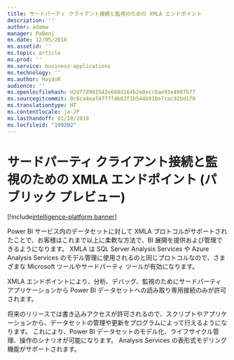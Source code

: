 ```yaml
---
title: サードパーティ クライアント接続と監視のための XMLA エンドポイント
description: ''
author: adamw
manager: PaBenj
ms.date: 12/05/2018
ms.assetid: ''
ms.topic: article
ms.prod: ''
ms.service: business-applications
ms.technology: ''
ms.author: HaydnR
audience: ''
ms.openlocfilehash: d2df7d981542e668d164b2e0ecc6ae93e4987b77
ms.sourcegitcommit: 0c8ca4eaf47f7f4b83f1b544b910e7cac92bd1f0
ms.translationtype: HT
ms.contentlocale: ja-JP
ms.lasthandoff: 01/10/2019
ms.locfileid: "199202"
---
```

# <a name="xmla-endpoint-for-third-party-client-connectivity-and-monitoring-public-preview"></a>サードパーティ クライアント接続と監視のための XMLA エンドポイント (パブリック プレビュー)

[!include[intelligence-platform banner](../../includes/intelligence-platform.md)]

Power BI サービス内のデータセットに対して XMLA プロトコルがサポートされたことで、お客様はこれまで以上に柔軟な方法で、BI 展開を提供および管理できるようになります。 XMLA は SQL Server Analysis Services や Azure Analysis Services のモデル管理に使用されるのと同じプロトコルなので、さまざまな Microsoft ツールやサードパーティ ツールが有効になります。

XMLA エンドポイントにより、分析、デバッグ、監視のためにサードパーティ アプリケーションから Power BI データセットへの読み取り専用接続のみが許可されます。

将来のリリースでは書き込みアクセスが許可されるので、スクリプトやアプリケーションから、データセットの管理や更新をプログラムによって行えるようになります。 これにより、Power BI データセットのモデル化、ライフサイクル管理、操作のシナリオが可能になります。 Analysis Services の表形式モデリング機能がサポートされます。
